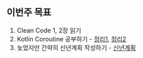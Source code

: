 ## 이번주 목표

1. Clean Code 1, 2장 읽기
2. Kotlin Coroutine 공부하기 - [정리1](https://github.com/beomjo/android-study/blob/main/summary/coroutine/basic.md), [정리2](https://github.com/beomjo/android-study/blob/main/summary/coroutine/context.md)
3. 늦었지만 간략히 신년계획 작성하기 - [신년계획](https://beomseok95.tistory.com/329)